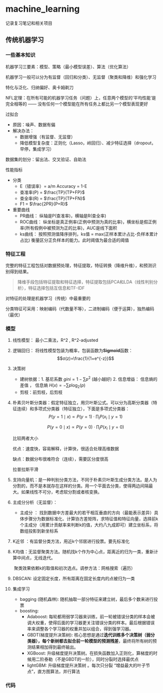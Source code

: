 # machine_learning

记录复习笔记和相关项目

## 传统机器学习

### 一些基本知识

机器学习三要素：模型、策略（最小模型误差）、算法（优化算法）

机器学习一般可以分为有监督（回归和分类）、无监督（聚类和降维）和强化学习

特化与泛化、归纳偏好、奥卡姆剃刀

NFL定理：在所有可能的机器学习任务（问题）上，任意两个模型的‘平均性能’是完全相等的 —— 没有任何一个模型能在所有任务上都比另一个模型表现更好

过拟合  

* 原因：噪声、数据有偏
* 解决办法：
  * 数据增强（有监督、无监督）
  * 降低模型复杂度：正则化（Lasso，岭回归）、减少特征选择（dropout，早停，集成学习）

数据集的划分：留出法、交叉验证、自助法

性能指标

* 分类
  * E（错误率）= a/m  Accuracy = 1-E
  * 查准率(P) = $\frac{TP}{TP+FP}$
  * 查全率(R) = $\frac{TP}{TP+FN}$
  * F1 = $\frac{2PR}{P+R}$
* 重要曲线
  * PR曲线： 纵轴是P(查准率)，横轴是R(查全率)
  * ROC曲线：    纵坐标是真正例率(正例中预测为真的比率)，横坐标是假正例率(所有假例中被预测为正的比率)，AUC是线下面积
  * ks曲线：    按照预测值降序排列，ks值 = max(正样本累计占比-负样本累计占比)     衡量区分正负样本的能力。此时阈值为最合适的阈值

### 特征工程

完整的特征工程包括对数据预处理，特征提取，特征转换（降维升维），和预测识别得到结果。

> 降维手段包括特征提取和特征选择，特征提取包括PCA和LDA（线性判别分析），特征选择包括互信息和TF-IDF

对特征的处理是机器学习（传统）中最重要的

分类特征可采用：映射编码（代数量不等），二进制编码（便于运算），独热编码（最优）

### 模型

1. 线性模型： 最小二乘法，R^2 , R^2-adjusted

2. 逻辑回归： 将线性模型包装为概率，包装函数为**Sigmoid**函数：
   $$σ(z)=\frac{1}{1+e^{-z}}$$

3. 决策树

   - 建树依据：1. 基尼系数 $gini = 1-\sum{p^2}$ (越小越好)   2.     信息增益：   信息熵的差值  ， 信息熵 $H(x)=-\sum{p\log_{2}(p)}$ 
   - 剪枝：前剪枝，后剪枝

4. 朴素贝叶斯分类器：假定特征独立，用贝叶斯公式。可以分为高斯分类器（特征连续）和多项式分类器（特征独立），下面是多项式分类器：
   $$P(y=1 \mid x) \propto P(y=1) \cdot \prod_{i} P(x_i \mid y=1)$$

   $$P(y=0 \mid x) \propto P(y=0) \cdot \prod_{i} P(x_i \mid y=0)$$

   比较两者大小

   优点：速度快，容易解释，计算快，很适合处理高维数据

   缺点：数据分布很难符合（连续），需要区分度很高

   拉普拉斯平滑

5. 支持向量机：是一种判别分类方法，不同于朴素贝叶斯生成分类方法。是人为分割的，而不是本就存在这样的分类。用一个平面去分类，使得两边间隔最大。如果线性不可分，考虑软分割或者核变换。

6. 主成分分析（无监督）：

   - 主成分 ： 找到数据中方差最大的若干相互垂直的方向（最能表示差异）具体步骤分为数据标准化、计算协方差矩阵，求特征值和特征向量，选择前k个主成分（用累计贡献率来判断k的值，大约八九成即可）建立坐标系，将数组投影到新坐标系

7. K近邻 ：有监督分类方法，用近k个邻居进行投票。要先标准化

8. K均值：无监督聚类方法。随机找k个作为中心点，距离近的归为一类，重新计算中间点，无线迭代。

   ​              聚类效果依赖k的取值和初次选点。调参方法：网格搜索（遍历）

9. DBSCAN: 设定固定长度，所有距离在固定长度内的点被归为一类

10. 集成学习

    - bagging (随机森林): 随机抽取一部分特征来建立树，最后多个数来进行投票
    - boosting:
      - Adaboost: 每轮都用弱学习器来训练，前一轮被错误分类的样本会被调大权重，使得后面的学习器更关注错误分类的样本。最后根据错误率来调整各个学习器的权重并加以组合，得到强学习器。
      - GBDT(梯度提升决策树): 核心思想是通过**迭代训练多个决策树（弱分类器），每个新树都去拟合前一轮模型的预测残差**，最终将所有树的预测结果相加得到最终输出。
      - XGBoost: 升级梯度提升决策树。在损失函数加入正则化，算梯度的时候用二阶泰勒（不是GBDT的一阶），同时分裂时选择最优点
      - lightGBM: 升级梯度提升决策树 。每次只分裂 “增益最大的叶子节点”，直方图算法，并行算法

### 代码











